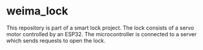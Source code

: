 # weima_lock

This repository is part of a smart lock project. The lock consists of a servo motor controlled by an ESP32. The microcontroller is connected to a server which sends requests to open the lock.
